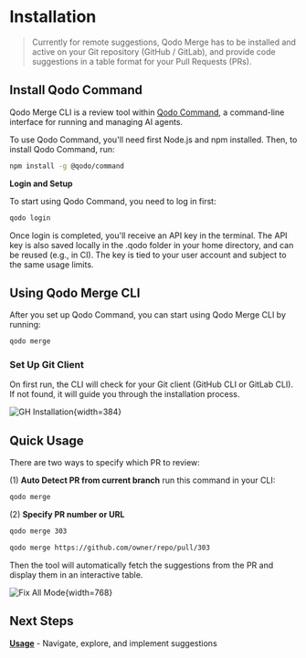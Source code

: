 # Installation

> Currently for remote suggestions, Qodo Merge has to be installed and active on your Git repository (GitHub / GitLab), and provide code suggestions in a table format for your Pull Requests (PRs).

## Install Qodo Command

Qodo Merge CLI is a review tool within [Qodo Command](https://docs.qodo.ai/qodo-documentation/qodo-command), a command-line interface for running and managing AI agents.

To use Qodo Command, you'll need first Node.js and npm installed.
Then, to install Qodo Command, run:

```bash
npm install -g @qodo/command
```

**Login and Setup**

To start using Qodo Command, you need to log in first:

```bash
qodo login
```

Once login is completed, you'll receive an API key in the terminal.
The API key is also saved locally in the .qodo folder in your home directory, and can be reused (e.g., in CI).
The key is tied to your user account and subject to the same usage limits.


## Using Qodo Merge CLI

After you set up Qodo Command, you can start using Qodo Merge CLI by running:

```bash
qodo merge
```
### Set Up Git Client
On first run, the CLI will check for your Git client (GitHub CLI or GitLab CLI).
If not found, it will guide you through the installation process.

![GH Installation](https://www.qodo.ai/images/pr_agent/qm_cli_gh_install_prompt.png){width=384}


## Quick Usage

There are two ways to specify which PR to review:

(1) **Auto Detect PR from current branch**
run this command in your CLI:

```bash
qodo merge
```

(2) **Specify PR number or URL**

```bash
qodo merge 303

qodo merge https://github.com/owner/repo/pull/303
```

Then the tool will automatically fetch the suggestions from the PR and display them in an interactive table.

![Fix All Mode](https://www.qodo.ai/images/pr_agent/qm_cli_main_table_fix_all.png){width=768}


## Next Steps

**[Usage](usage.md)** - Navigate, explore, and implement suggestions

